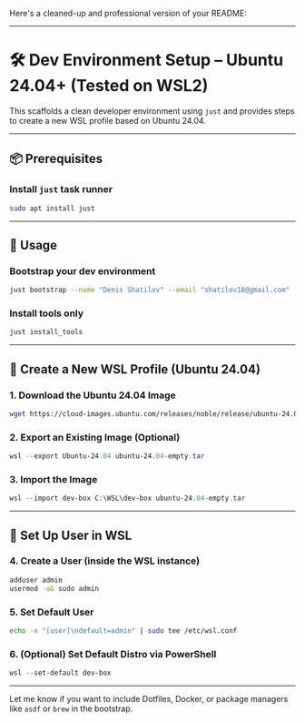 Here's a cleaned-up and professional version of your README:

---

# 🛠️ Dev Environment Setup – Ubuntu 24.04+ (Tested on WSL2)

This scaffolds a clean developer environment using `just` and provides steps to create a new WSL profile based on Ubuntu 24.04.

---

## 📦 Prerequisites

### Install `just` task runner

```bash
sudo apt install just
```

---

## 🚀 Usage

### Bootstrap your dev environment

```bash
just bootstrap --name "Denis Shatilov" --email "shatilov18@gmail.com"
```

### Install tools only

```bash
just install_tools
```

---

## 🐧 Create a New WSL Profile (Ubuntu 24.04)

### 1. Download the Ubuntu 24.04 Image

```bash
wget https://cloud-images.ubuntu.com/releases/noble/release/ubuntu-24.04-server-cloudimg-amd64-root.tar.xz -O ubuntu-24.04.tar.xz
```

### 2. Export an Existing Image (Optional)

```powershell
wsl --export Ubuntu-24.04 ubuntu-24.04-empty.tar
```

### 3. Import the Image

```powershell
wsl --import dev-box C:\WSL\dev-box ubuntu-24.04-empty.tar
```

---

## 👤 Set Up User in WSL

### 4. Create a User (inside the WSL instance)

```bash
adduser admin
usermod -aG sudo admin
```

### 5. Set Default User

```bash
echo -e "[user]\ndefault=admin" | sudo tee /etc/wsl.conf
```

### 6. (Optional) Set Default Distro via PowerShell

```powershell
wsl --set-default dev-box
```

---

Let me know if you want to include Dotfiles, Docker, or package managers like `asdf` or `brew` in the bootstrap.
